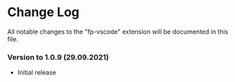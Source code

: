 # Change Log

All notable changes to the "fp-vscode" extension will be documented in this file. 
 
### Version to 1.0.9 (29.09.2021)
- Initial release